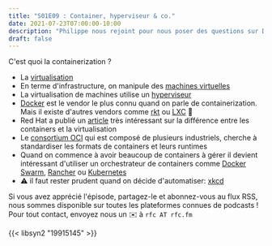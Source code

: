 ```yaml
---
title: "S01E09 : Container, hyperviseur & co."
date: 2021-07-23T07:00:00-10:00
description: "Philippe nous rejoint pour nous poser des questions sur Docker, K8S, etc..."
draft: false
---
```


C'est quoi la containerization ?

- La [virtualisation](https://fr.wikipedia.org/wiki/Virtualisation)
- En terme d'infrastructure, on manipule des [machines virtuelles](https://fr.wikipedia.org/wiki/Machine_virtuelle)
- La virtualisation de machines utilise un [hyperviseur](https://fr.wikipedia.org/wiki/Hyperviseur)
- [Docker](https://www.docker.com/) est le vendor le plus connu quand on parle de containerization. Mais il existe d'autres vendors comme [rkt](https://www.openshift.com/learn/topics/rkt) ou [LXC](https://linuxcontainers.org/) 🚢
- Red Hat a publié un [article](https://www.redhat.com/fr/topics/containers/whats-a-linux-container) très intéressant sur la différence entre les containers et la virtualisation
- Le [consortium OCI](https://opencontainers.org/) qui est composé de plusieurs industriels, cherche à standardiser les formats de containers et leurs runtimes
- Quand on commence à avoir beaucoup de containers à gérer il devient intéressant d'utiliser un orchestrateur de containers comme [Docker Swarm](https://docs.docker.com/engine/swarm/), [Rancher](https://rancher.com/) ou [Kubernetes](https://kubernetes.io/fr/) 
- ⚠️ il faut rester prudent quand on décide d'automatiser: [xkcd](https://xkcd.com/1205/)

Si vous avez apprécié l'épisode, partagez-le et abonnez-vous au flux RSS, nous sommes disponible sur toutes les plateformes connues de podcasts !
Pour tout contact, envoyez nous un ✉️  à `rfc AT rfc.fm`

{{< libsyn2 "19915145" >}}
